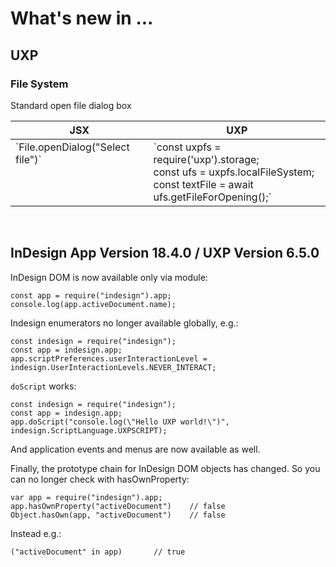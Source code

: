 # What's new in ...

## UXP



### File System

Standard open file dialog box

<table>
	<thead>
		<tr>
			<th>JSX</th>
			<th>UXP</th>
		</tr>
	</thead>
	<tbody>
		<tr>
			<td style="vertical-align: top">
				`File.openDialog("Select file")` 
			</td>
			<td style="vertical-align: top">
				`const uxpfs = require('uxp').storage;<br>
				const ufs = uxpfs.localFileSystem;<br>
				const textFile = await ufs.getFileForOpening();`
			</td>
		</tr>
	</tbody>
</table>




&nbsp;
## InDesign App Version 18.4.0 / UXP Version 6.5.0

InDesign DOM is now available only via module:

```
const app = require("indesign").app;
console.log(app.activeDocument.name);
```

Indesign enumerators no longer available globally, e.g.:

```
const indesign = require("indesign");
const app = indesign.app;
app.scriptPreferences.userInteractionLevel = indesign.UserInteractionLevels.NEVER_INTERACT;
```

`doScript` works:

```
const indesign = require("indesign");
const app = indesign.app;
app.doScript("console.log(\"Hello UXP world!\")", indesign.ScriptLanguage.UXPSCRIPT);
```

And application events and menus are now available as well.

Finally, the prototype chain for InDesign DOM objects has changed. So you can no longer check with hasOwnProperty:

```
var app = require("indesign").app;
app.hasOwnProperty("activeDocument")	// false
Object.hasOwn(app, "activeDocument")	// false
```

Instead e.g.:
```
("activeDocument" in app)		// true
```